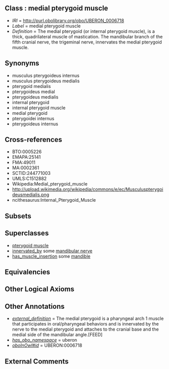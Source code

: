 
## Class : medial pterygoid muscle

 * *IRI* = http://purl.obolibrary.org/obo/UBERON_0006718
 * *Label* = medial pterygoid muscle
 * *Definition* = The medial pterygoid (or internal pterygoid muscle), is a thick, quadrilateral muscle of mastication. The mandibular branch of the fifth cranial nerve, the trigeminal nerve, innervates the medial pterygoid muscle.

## Synonyms

 * musculus pterygoideus internus
 * musculus pterygoideus medialis
 * pterygoid medialis
 * pterygoideus medial
 * pterygoideus medialis
 * internal pterygoid
 * internal pterygoid muscle
 * medial pterygoid
 * pterygoidei internus
 * pterygoideus internus

## Cross-references

 * BTO:0005226
 * EMAPA:25141
 * FMA:49011
 * MA:0002361
 * SCTID:244771003
 * UMLS:C1512882
 * Wikipedia:Medial_pterygoid_muscle
 * http://upload.wikimedia.org/wikipedia/commons/e/ec/Musculuspterygoideusmedialis.png
 * ncithesaurus:Internal_Pterygoid_Muscle

## Subsets


## Superclasses

 * [pterygoid muscle](../../UBERON/20/UBERON_0006720.md)
 * [innervated_by](../../RO/05/RO_0002005.md) some [mandibular nerve](../../UBERON/75/UBERON_0000375.md)
 * [has_muscle_insertion](../../RO/73/RO_0002373.md) some [mandible](../../UBERON/84/UBERON_0001684.md)

## Equivalencies


## Other Logical Axioms


## Other Annotations

 * *[external_definition](../../UBPROP/01/UBPROP_0000001.md)* = The medial pterygoid is a pharyngeal arch 1 muscle that participates in oral/pharyngeal behaviors and is innervated by the nerve to the medial pterygoid and attaches to the cranial base and the medial side of the mandibular angle.[FEED]
 * *[has_obo_namespace](../../ce/oboInOwl#hasOBONamespace.md)* = uberon
 * *[oboInOwl#id](../../id/oboInOwl#id.md)* = UBERON:0006718

## External Comments

